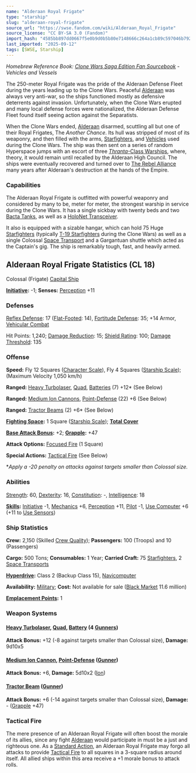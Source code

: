 ```yaml
---
name: "Alderaan Royal Frigate"
type: "starship"
slug: "alderaan-royal-frigate"
source_url: "https://swse.fandom.com/wiki/Alderaan_Royal_Frigate"
source_license: "CC BY-SA 3.0 (Fandom)"
import_hash: "4585bb897dd0667f5e0b9d0b5b80e7148666c264a1cb89c597046b79265d3af2"
last_imported: "2025-09-12"
tags: [SWSE, Starship]
---
```

*Homebrew Reference Book: [Clone Wars Saga Edition Fan Sourcebook](https://swse.fandom.com/wiki/Clone_Wars_Saga_Edition_Fan_Sourcebook) - Vehicles and Vessels*

The 250-meter Royal Frigate was the pride of the Alderaan Defense Fleet during the years leading up to the Clone Wars. Peaceful [Alderaan](https://swse.fandom.com/wiki/Alderaan) was always very anti-war, so the ships functioned mostly as defensive deterrents against invasion. Unfortunately, when the Clone Wars erupted and many local defense forces were nationalized, the Alderaan Defense Fleet found itself seeing action against the Separatists.

When the Clone Wars ended, [Alderaan](https://swse.fandom.com/wiki/Alderaan) disarmed, scuttling all but one of their Royal Frigates, The *Another Chance*. Its hull was stripped of most of its weaponry, and then filled with the arms, [Starfighters](https://swse.fandom.com/wiki/Starfighters), and [Vehicles](https://swse.fandom.com/wiki/Vehicles) used during the Clone Wars. The ship was then sent on a series of random Hyperspace jumps with an escort of three [*Thranta*-Class Warships](https://swse.fandom.com/wiki/Thranta-Class_Warships), where, theory, it would remain until recalled by the Alderaan High Council. The ships were eventually recovered and turned over to [The Rebel Alliance](https://swse.fandom.com/wiki/The_Rebel_Alliance) many years after Alderaan's destruction at the hands of the Empire.

### Capabilities
The Alderaan Royal Frigate is outfitted with powerful weaponry and considered by many to be, meter for meter, the strongest warship in service during the Clone Wars. It has a single sickbay with twenty beds and two [Bacta Tanks](https://swse.fandom.com/wiki/Bacta_Tanks), as well as a [HoloNet Transceiver](https://swse.fandom.com/wiki/HoloNet_Transceiver).

It also is equipped with a sizable hangar, which can hold 75 Huge [Starfighters](https://swse.fandom.com/wiki/Starfighters) (typically [T-19 Starfighters](https://swse.fandom.com/wiki/T-19_Starfighters) during the Clone Wars) as well as a single Colossal [Space Transport](https://swse.fandom.com/wiki/Space_Transport) and a Gargantuan shuttle which acted as the Captain's gig. The ship is remarkably tough, fast, and heavily armed.

## Alderaan Royal Frigate Statistics (CL 18)
Colossal (Frigate) [Capital Ship](https://swse.fandom.com/wiki/Capital_Ship)

**[Initiative](https://swse.fandom.com/wiki/Initiative):** -1; **Senses:** [Perception](https://swse.fandom.com/wiki/Perception) +11
### Defenses
[Reflex Defense](https://swse.fandom.com/wiki/Reflex_Defense_(Vehicles)): 17 ([Flat-Footed](https://swse.fandom.com/wiki/Flat-Footed): 14), [Fortitude Defense](https://swse.fandom.com/wiki/Fortitude_Defense_(Vehicles)): 35; +14 Armor, [Vehicular Combat](https://swse.fandom.com/wiki/Vehicular_Combat)

Hit Points: 1,240; [Damage Reduction](https://swse.fandom.com/wiki/Damage_Reduction): 15; [Shield Rating](https://swse.fandom.com/wiki/Shield_Rating): 100; [Damage Threshold](https://swse.fandom.com/wiki/Damage_Threshold_(Vehicles)): 135
### Offense
**Speed:** Fly 12 Squares ([Character Scale](https://swse.fandom.com/wiki/Character_Scale)), Fly 4 Squares ([Starship Scale](https://swse.fandom.com/wiki/Starship_Scale)); (Maximum Velocity 1,050 km/h)

**Ranged:** [Heavy Turbolaser](https://swse.fandom.com/wiki/Heavy_Turbolaser), [Quad](https://swse.fandom.com/wiki/Quad), [Batteries](https://swse.fandom.com/wiki/Batteries) (7) +12* (See Below)

**Ranged:** [Medium Ion Cannons](https://swse.fandom.com/wiki/Medium_Ion_Cannons), [Point-Defense](https://swse.fandom.com/wiki/Point-Defense) (22) +6 (See Below)

**Ranged:** [Tractor Beams](https://swse.fandom.com/wiki/Tractor_Beams) (2) +6* (See Below)

**[Fighting Space](https://swse.fandom.com/wiki/Fighting_Space):** 1 Square ([Starship Scale](https://swse.fandom.com/wiki/Starship_Scale)); **[Total Cover](https://swse.fandom.com/wiki/Total_Cover)**

**[Base Attack Bonus](https://swse.fandom.com/wiki/Base_Attack_Bonus):** +2; **[Grapple](https://swse.fandom.com/wiki/Grapple):** +47

**Attack Options:** [Focused Fire](https://swse.fandom.com/wiki/Focused_Fire) (1 Square)

**Special Actions:** [Tactical Fire](https://swse.fandom.com/wiki/Tactical_Fire) (See Below)

**Apply a -20 penalty on attacks against targets smaller than Colossal size.*
### Abilities
[Strength](https://swse.fandom.com/wiki/Strength): 60, [Dexterity](https://swse.fandom.com/wiki/Dexterity): 16, [Constitution](https://swse.fandom.com/wiki/Constitution): -, [Intelligence](https://swse.fandom.com/wiki/Intelligence): 18

**[Skills](https://swse.fandom.com/wiki/Skills):** [Initiative](https://swse.fandom.com/wiki/Initiative) -1, [Mechanics](https://swse.fandom.com/wiki/Mechanics) +6, [Perception](https://swse.fandom.com/wiki/Perception) +11, [Pilot](https://swse.fandom.com/wiki/Pilot) -1, [Use Computer](https://swse.fandom.com/wiki/Use_Computer) +6 (+11 to [Use Sensors](https://swse.fandom.com/wiki/Use_Sensors))
### Ship Statistics
**Crew:** 2,150 (Skilled [Crew Quality](https://swse.fandom.com/wiki/Crew_Quality)); **Passengers:** 100 (Troops) and 10 (Passengers)

**Cargo:** 500 Tons; **Consumables:** 1 Year; **Carried Craft:** 75 [Starfighters](https://swse.fandom.com/wiki/Starfighters), 2 [Space Transports](https://swse.fandom.com/wiki/Space_Transports)

**[Hyperdrive](https://swse.fandom.com/wiki/Hyperdrive):** Class 2 (Backup Class 15), [Navicomputer](https://swse.fandom.com/wiki/Navicomputer)

**Availability:** [Military](https://swse.fandom.com/wiki/Military); **Cost:** Not available for sale ([Black Market](https://swse.fandom.com/wiki/Black_Market) 11.6 million)

**[Emplacement Points](https://swse.fandom.com/wiki/Emplacement_Points):** 1
### Weapon Systems
#### **[Heavy Turbolaser](https://swse.fandom.com/wiki/Heavy_Turbolaser), [Quad](https://swse.fandom.com/wiki/Quad), [Battery](https://swse.fandom.com/wiki/Battery) (4 [Gunners](https://swse.fandom.com/wiki/Gunners))**
**Attack Bonus:** +12 (-8 against targets smaller than Colossal size), **Damage:** 9d10x5
#### **[Medium Ion Cannon](https://swse.fandom.com/wiki/Medium_Ion_Cannon), [Point-Defense](https://swse.fandom.com/wiki/Point-Defense) ([Gunner](https://swse.fandom.com/wiki/Gunner))**
**Attack Bonus:** +6, **Damage:** 5d10x2 ([Ion](https://swse.fandom.com/wiki/Ion))
#### **[Tractor Beam](https://swse.fandom.com/wiki/Tractor_Beam)** **([Gunner](https://swse.fandom.com/wiki/Gunner))**
**Attack Bonus:** +6 (-14 against targets smaller than Colossal size), **Damage:** - ([Grapple](https://swse.fandom.com/wiki/Grapple) +47)
### Tactical Fire
The mere presence of an Alderaan Royal Frigate will often boost the morale of its allies, since any fight [Alderaan](https://swse.fandom.com/wiki/Alderaan) would participate in must be a just and righteous one. As a [Standard Action](https://swse.fandom.com/wiki/Standard_Action), an Alderaan Royal Frigate may forgo all attacks to provide [Tactical Fire](https://swse.fandom.com/wiki/Tactical_Fire) to all squares in a 3-square radius around itself. All allied ships within this area receive a +1 morale bonus to attack rolls.
